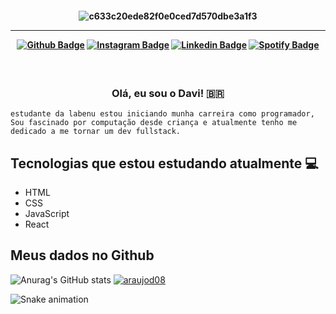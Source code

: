 <h4 align="center">
 
![c633c20ede82f0e0ced7d570dbe3a1f3](https://user-images.githubusercontent.com/70382532/138322189-2db8df52-9dcb-40a0-88a8-c365466bd33d.gif)

<hr>

[![Github Badge](https://img.shields.io/badge/-Facebook-blue?style=for-the-badge&logo=Facebook&logoColor=white&link=https://github.com/arthurspk)](https://www.facebook.com/davi.araujo.589/)
[![Instagram Badge](https://img.shields.io/badge/-instagram-red?style=for-the-badge&logo=instagram&logoColor=white&link=https://github.com/arthurspk)](https://www.instagram.com/davi_araujod8/)
[![Linkedin Badge](https://img.shields.io/badge/-Linkedin-blue?style=for-the-badge&logo=Linkedin&logoColor=white&link=https://github.com/arthurspk)](https://www.linkedin.com/in/daviagomes/)
[![Spotify Badge](https://img.shields.io/badge/-Spotify-3bb34b?style=for-the-badge&logo=Spotify&logoColor=161f16&link=https://github.com/arthurspk)](https://open.spotify.com/user/daviad8a)
</h4>

<h3 align="center">  <br>

Olá, eu sou o Davi! 🇧🇷
<br>

</h3>

```
estudante da labenu estou iniciando munha carreira como programador, 
Sou fascinado por computação desde criança e atualmente tenho me dedicado a me tornar um dev fullstack.
```
## Tecnologias que estou estudando atualmente 💻

  - HTML
  - CSS
  - JavaScript
  - React
  

## Meus dados no Github

<!-- <span style="height ">
![Anurag's GitHub stats](https://github-readme-stats.vercel.app/api?username=araujod08&show_icons=true&theme=tokyonight)
</span> -->

![Anurag's GitHub stats](https://github-readme-stats.vercel.app/api?username=araujod08&show_icons=true&theme=tokyonight)
[![araujod08](https://github-readme-stats.vercel.app/api/top-langs/?username=araujod08&hide=html&layout=compact=true&theme=tokyonight)](https://github.com/araujod08/)
<!-- ![Top Langs](https://github-readme-stats.vercel.app/api/top-langs/?username=araujod08&layout=compact&theme=tokyonight) -->
![Snake animation](https://github.com/araujod08/araujod08/blob/output/github-contribution-grid-snake.svg)

